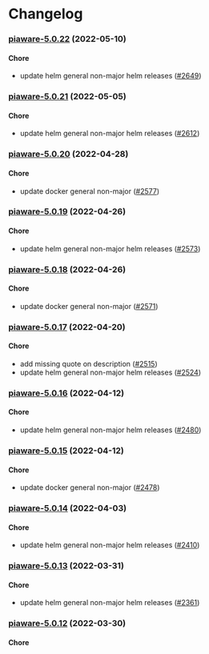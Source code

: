 # Changelog<br>


<a name="piaware-5.0.22"></a>
### [piaware-5.0.22](https://github.com/truecharts/apps/compare/piaware-5.0.21...piaware-5.0.22) (2022-05-10)

#### Chore

* update helm general non-major helm releases ([#2649](https://github.com/truecharts/apps/issues/2649))



<a name="piaware-5.0.21"></a>
### [piaware-5.0.21](https://github.com/truecharts/apps/compare/piaware-5.0.20...piaware-5.0.21) (2022-05-05)

#### Chore

* update helm general non-major helm releases ([#2612](https://github.com/truecharts/apps/issues/2612))



<a name="piaware-5.0.20"></a>
### [piaware-5.0.20](https://github.com/truecharts/apps/compare/piaware-5.0.19...piaware-5.0.20) (2022-04-28)

#### Chore

* update docker general non-major ([#2577](https://github.com/truecharts/apps/issues/2577))



<a name="piaware-5.0.19"></a>
### [piaware-5.0.19](https://github.com/truecharts/apps/compare/piaware-5.0.18...piaware-5.0.19) (2022-04-26)

#### Chore

* update helm general non-major helm releases ([#2573](https://github.com/truecharts/apps/issues/2573))



<a name="piaware-5.0.18"></a>
### [piaware-5.0.18](https://github.com/truecharts/apps/compare/piaware-5.0.17...piaware-5.0.18) (2022-04-26)

#### Chore

* update docker general non-major ([#2571](https://github.com/truecharts/apps/issues/2571))



<a name="piaware-5.0.17"></a>
### [piaware-5.0.17](https://github.com/truecharts/apps/compare/piaware-5.0.16...piaware-5.0.17) (2022-04-20)

#### Chore

* add missing quote on description ([#2515](https://github.com/truecharts/apps/issues/2515))
* update helm general non-major helm releases ([#2524](https://github.com/truecharts/apps/issues/2524))



<a name="piaware-5.0.16"></a>
### [piaware-5.0.16](https://github.com/truecharts/apps/compare/piaware-5.0.15...piaware-5.0.16) (2022-04-12)

#### Chore

* update helm general non-major helm releases ([#2480](https://github.com/truecharts/apps/issues/2480))



<a name="piaware-5.0.15"></a>
### [piaware-5.0.15](https://github.com/truecharts/apps/compare/piaware-5.0.14...piaware-5.0.15) (2022-04-12)

#### Chore

* update docker general non-major ([#2478](https://github.com/truecharts/apps/issues/2478))



<a name="piaware-5.0.14"></a>
### [piaware-5.0.14](https://github.com/truecharts/apps/compare/piaware-5.0.13...piaware-5.0.14) (2022-04-03)

#### Chore

* update helm general non-major helm releases ([#2410](https://github.com/truecharts/apps/issues/2410))



<a name="piaware-5.0.13"></a>
### [piaware-5.0.13](https://github.com/truecharts/apps/compare/piaware-5.0.12...piaware-5.0.13) (2022-03-31)

#### Chore

* update helm general non-major helm releases ([#2361](https://github.com/truecharts/apps/issues/2361))



<a name="piaware-5.0.12"></a>
### [piaware-5.0.12](https://github.com/truecharts/apps/compare/piaware-5.0.11...piaware-5.0.12) (2022-03-30)

#### Chore


